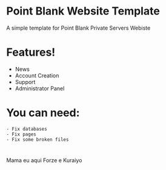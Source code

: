 # Point Blank Website Template



A simple template for Point Blank Private Servers Webiste

# Features!

  - News
  - Account Creation
  - Support
  - Administrator Panel


# You can need:
    - Fix databases
    - Fix pages
    - Fix some broken files

#
#
#
#
#
#
#
#
#

Mama eu aqui Forze e Kuraiyo
